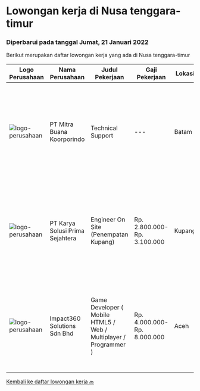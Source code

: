 
  # Lowongan kerja di Nusa tenggara-timur

  ### Diperbarui pada tanggal Jumat, 21 Januari 2022

  Berikut merupakan daftar lowongan kerja yang ada di Nusa tenggara-timur

  |Logo Perusahaan | Nama Perusahaan | Judul Pekerjaan | Gaji Pekerjaan | Lokasi | Deskripsi | Tanggal diunggah | Pranala |
  | -------------- | --------------- | --------------- | --------- | --------- | -------------- | ------- | ----------- |
  |![logo-perusahaan](https://image-service-cdn.seek.com.au/f239709d655cb2106929c841dd2b71edd206015d/ee4dce1061f3f616224767ad58cb2fc751b8d2dc)|PT Mitra Buana Koorporindo|Technical Support|---|Batam|Maksimal 35 tahun Pendidikan Minimal SMK / D3 / S1 Teknik Informatika/ Jaringan / Elektro Memiliki pengetahuan tentang Hardware &amp; Software system,...|Senin, 17 Januari 2022|https://www.jobstreet.co.id/id/job/technical-support-3758182?token=0~6557848d-4ad2-4be0-a363-bf5d581023a6&sectionRank=1&jobId=jobstreet-id-job-3758182|
|![logo-perusahaan](https://image-service-cdn.seek.com.au/bb0f2c313297f2db3d497466b95d7da85644edc0/ee4dce1061f3f616224767ad58cb2fc751b8d2dc)|PT Karya Solusi Prima Sejahtera|Engineer On Site (Penempatan Kupang)|Rp. 2.800.000-Rp. 3.100.000|Kupang|Kualifikasi : Lulusan D3 Teknik Telekomunikasi / S1 Teknik Informatika Berpengalaman minimal 1 tahun sebagai teknisi dibidang jaringan Menguasai dasar...|Kamis, 13 Januari 2022|https://www.jobstreet.co.id/id/job/engineer-on-site-penempatan-kupang-3754319?token=0~6557848d-4ad2-4be0-a363-bf5d581023a6&sectionRank=2&jobId=jobstreet-id-job-3754319|
|![logo-perusahaan](https://image-service-cdn.seek.com.au/06b729438205195a03d4bcec08ce1ddd5d9c1576/ee4dce1061f3f616224767ad58cb2fc751b8d2dc)|Impact360 Solutions Sdn Bhd|Game Developer ( Mobile HTML5 / Web / Multiplayer / Programmer )|Rp. 4.000.000-Rp. 8.000.000|Aceh|We are hiring remote HTML5 game developers from all parts of Indonesia. If you have real experience building HTML5 games or applications, you're...|Senin, 10 Januari 2022|https://www.jobstreet.co.id/id/job/game-developer-mobile-html5-web-multiplayer-programmer-4792644/origin/my?token=0~6557848d-4ad2-4be0-a363-bf5d581023a6&sectionRank=3&jobId=jobstreet-my-job-4792644|


  [Kembali ke daftar lowongan kerja 🔙](../README.md#daftar-lowongan-kerja)
  